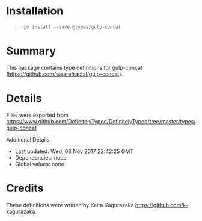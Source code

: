 # Installation
> `npm install --save @types/gulp-concat`

# Summary
This package contains type definitions for gulp-concat (https://github.com/wearefractal/gulp-concat).

# Details
Files were exported from https://www.github.com/DefinitelyTyped/DefinitelyTyped/tree/master/types/gulp-concat

Additional Details
 * Last updated: Wed, 08 Nov 2017 22:42:25 GMT
 * Dependencies: node
 * Global values: none

# Credits
These definitions were written by Keita Kagurazaka <https://github.com/k-kagurazaka>.
